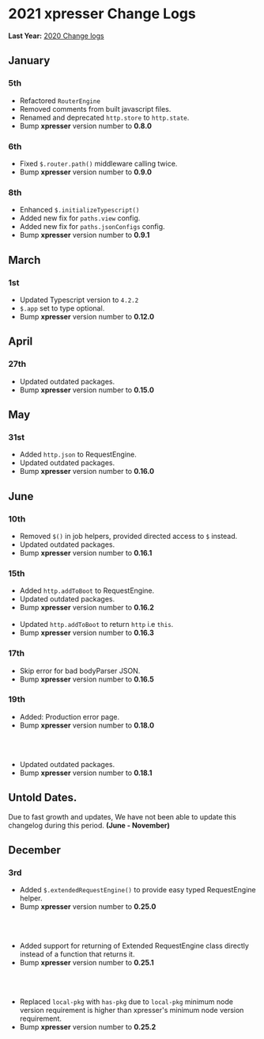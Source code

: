 # 2021 xpresser Change Logs

**Last Year:** [2020 Change logs](./2020.md)

## January

### 5th

- Refactored `RouterEngine`
- Removed comments from built javascript files.
- Renamed and deprecated `http.store` to `http.state`.
- Bump **xpresser** version number to **0.8.0**

### 6th

- Fixed `$.router.path()` middleware calling twice.
- Bump **xpresser** version number to **0.9.0**

### 8th

- Enhanced `$.initializeTypescript()`
- Added new fix for `paths.view` config.
- Added new fix for `paths.jsonConfigs` config.
- Bump **xpresser** version number to **0.9.1**

## March

### 1st

- Updated Typescript version to `4.2.2`
- `$.app` set to type optional.
- Bump **xpresser** version number to **0.12.0**

## April

### 27th

- Updated outdated packages.
- Bump **xpresser** version number to **0.15.0**

## May

### 31st
- Added `http.json` to RequestEngine.
- Updated outdated packages.
- Bump **xpresser** version number to **0.16.0**


## June

### 10th
- Removed `$()` in job helpers, provided directed access to `$` instead.
- Updated outdated packages.
- Bump **xpresser** version number to **0.16.1**

### 15th
- Added `http.addToBoot` to RequestEngine.
- Updated outdated packages.
- Bump **xpresser** version number to **0.16.2**
<br><br>
- Updated `http.addToBoot` to return `http` i.e `this`.
- Bump **xpresser** version number to **0.16.3**


### 17th
- Skip error for bad bodyParser JSON.
- Bump **xpresser** version number to **0.16.5**

### 19th
- Added: Production error page.
- Bump **xpresser** version number to **0.18.0**

<br><br>
- Updated outdated packages.
- Bump **xpresser** version number to **0.18.1**

## Untold Dates.
Due to fast growth and updates, We have not been able to update this changelog during this period. **(June - November)**

## December

### 3rd
- Added `$.extendedRequestEngine()` to provide easy typed RequestEngine helper.
- Bump **xpresser** version number to **0.25.0**

<br><br>

- Added support for returning of Extended RequestEngine class directly instead of a function that returns it.
- Bump **xpresser** version number to **0.25.1**

<br><br>

- Replaced `local-pkg` with `has-pkg` due to `local-pkg` minimum node version requirement is higher than xpresser's minimum node version requirement.
- Bump **xpresser** version number to **0.25.2**